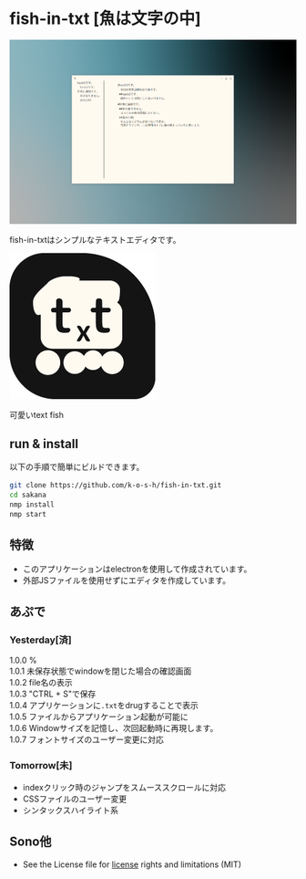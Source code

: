 # fish-in-txt [魚は文字の中]

![using editor](img/using-img.png)

fish-in-txtはシンプルなテキストエディタです。

![using editor](img/icon.png)

可愛いtext fish

## run & install

以下の手順で簡単にビルドできます。  

```bash
git clone https://github.com/k-o-s-h/fish-in-txt.git
cd sakana
nmp install
nmp start
```

## 特徴

* このアプリケーションはelectronを使用して作成されています。  
* 外部JSファイルを使用せずにエディタを作成しています。

## あぷで

### Yesterday[済]

1.0.0 %  
1.0.1 未保存状態でwindowを閉じた場合の確認画面  
1.0.2 file名の表示  
1.0.3 "CTRL + S"で保存  
1.0.4 アプリケーションに`.txt`をdrugすることで表示  
1.0.5 ファイルからアプリケーション起動が可能に  
1.0.6 Windowサイズを記憶し、次回起動時に再現します。  
1.0.7 フォントサイズのユーザー変更に対応

### Tomorrow[未]

* indexクリック時のジャンプをスムーススクロールに対応
* CSSファイルのユーザー変更
* シンタックスハイライト系

## Sono他

* See the License file for [license](LICENSE) rights and limitations (MIT)